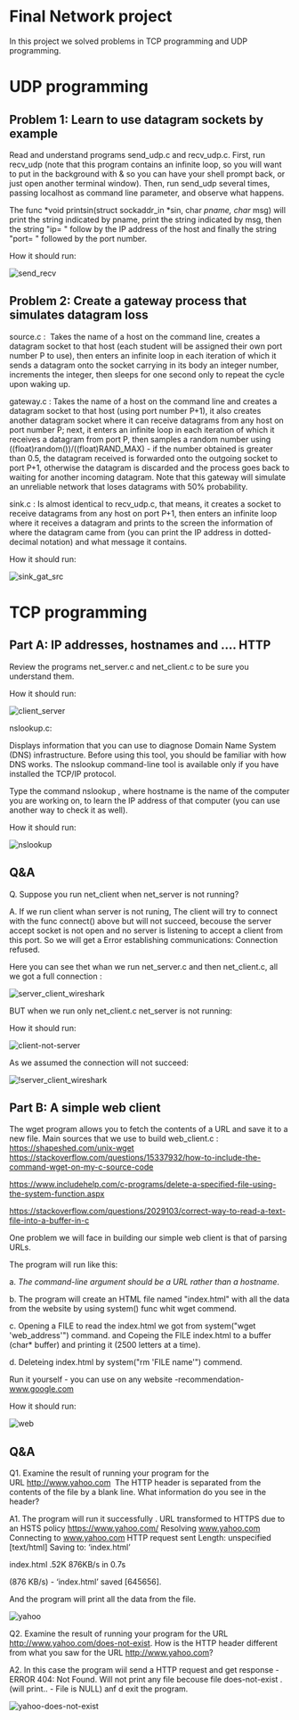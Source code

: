 # Final Network project

In this project we solved problems in TCP programming and UDP programming.





# UDP programming



## Problem 1: Learn to use datagram sockets by example

Read and understand programs send_udp.c and recv_udp.c.
First, run recv_udp (note that this program contains an infinite loop, so you will want to put in the background with & so you can have your shell prompt back, or just open another terminal window). 
Then, run send_udp several times, passing localhost as command line parameter, and observe what happens. 

The func *void printsin(struct sockaddr_in *sin, char *pname, char* msg)
will print the string indicated by pname, print the string indicated by msg,
then the string "ip= " follow by the IP address of the host and finally the string "port= " followed by the port number.

How it should run:



![send_recv](https://user-images.githubusercontent.com/106338500/184242075-c7acb078-7801-4ba4-a1f8-6d98b380b871.png)




## Problem 2: Create a gateway process that simulates datagram loss


source.c :  Takes the name of a host on the command line, creates a datagram socket to that host (each student will be assigned their own port number P to use), then enters an infinite loop in each iteration of which it sends a datagram onto the socket carrying in its body an integer number, increments the integer, then sleeps for one second only to repeat the cycle upon waking up.

gateway.c : Takes the name of a host on the command line and creates a datagram socket to that host (using port number P+1), it also creates another datagram socket where it can receive datagrams from any host on port number P; next, it enters an infinite loop in each iteration of which it receives a datagram from port P, then samples a random number using ((float)random())/((float)RAND_MAX) - if the number obtained is greater than 0.5, the datagram received is forwarded onto the outgoing socket to port P+1, otherwise the datagram is discarded and the process goes back to waiting for another incoming datagram. Note that this gateway will simulate an unreliable network that loses datagrams with 50% probability.

sink.c : Is almost identical to recv_udp.c, that means, it creates a socket to receive datagrams from any host on port P+1, then enters an infinite loop where it receives a datagram and prints to the screen the information of where the datagram came from (you can print the IP address in dotted-decimal notation) and what message it contains.


How it should run:



![sink_gat_src](https://user-images.githubusercontent.com/106338500/184242198-004c896e-8519-43c7-8c0c-3e7fcf3f46ea.png)





# TCP programming



## Part A: IP addresses, hostnames and .... HTTP 

Review the programs net_server.c and net_client.c to be sure you understand them.

How it should run:

![client_server](https://user-images.githubusercontent.com/106338500/184242282-244c5e2f-4648-47cb-b6a8-3c4277124b2a.png)


nslookup.c:

Displays information that you can use to diagnose Domain Name System (DNS) infrastructure. Before using this tool, you should be familiar with how DNS works. The nslookup command-line tool is available only if you have installed the TCP/IP protocol.

Type the command nslookup <hostname>, where hostname is the name of the computer you are working on, to learn the IP address of that computer (you can use another way to check it as well).

How it should run:



![nslookup](https://user-images.githubusercontent.com/106338500/184338931-6701ad16-dea2-4f3a-b0c3-551917dad5c1.png)




## Q&A 

Q.
  Suppose you run net_client when net_server is not running?

A.
  If we run client whan server is not runing,
  The client will try to connect with the func connect() above but will not succeed,
  becouse the server accept socket is not open and no server is listening to accept a client from this port.
  So we will get a Error establishing communications: Connection refused.
  

Here you can see thet whan we run net_server.c and then net_client.c, all we got a full connection :



![server_client_wireshark](https://user-images.githubusercontent.com/106338500/184340621-659c8902-ed82-4a4c-a78c-0f7daa0dc78a.png)



BUT when we run only net_client.c net_server is not running:

How it should run:



![client-not-server](https://user-images.githubusercontent.com/106338500/184340519-e560153a-102e-470e-b088-7a7197ec5014.png)



As we assumed the connection will not succeed:



![!server_client_wireshark](https://user-images.githubusercontent.com/106338500/184340888-b9c82d87-e766-409f-b55f-a2f180ce85f7.png)




## Part B: A simple web client

The wget program allows you to fetch the contents of a URL and save it to a new file.
Main sources that we use to build web_client.c :
  https://shapeshed.com/unix-wget
  https://stackoverflow.com/questions/15337932/how-to-include-the-command-wget-on-my-c-source-code
  
  https://www.includehelp.com/c-programs/delete-a-specified-file-using-the-system-function.aspx
 
  https://stackoverflow.com/questions/2029103/correct-way-to-read-a-text-file-into-a-buffer-in-c


One problem we will face in building our simple web client is that of parsing URLs.

The program will run like this:

a. *The command-line argument should be a URL rather than a hostname*.

b. The program will create an HTML file named "index.html" with all the data from the website
 by using system() func whit wget commend.

c. Opening a FILE to read the index.html we got from system("wget 'web_address'") command.
    and Copeing the FILE index.html to a buffer (char* buffer) and printing it (2500 letters at a time).

d. Deleteing index.html by system("rm 'FILE name'") commend.

Run it yourself - you can use on any website 
-recommendation- www.google.com

How it should run:



![web](https://user-images.githubusercontent.com/106338500/184242556-783c1056-a17b-4e8e-9c38-94ad4db9add9.png)




## Q&A

Q1. 
  Examine the result of running your program for the URL http://www.yahoo.com  The HTTP header is separated from the contents of the file by a blank line. 
  What information do you see in the header?

A1.
  The program will run it successfully .
  URL transformed to HTTPS due to an HSTS policy
  https://www.yahoo.com/
  Resolving www.yahoo.com
  Connecting to www.yahoo.com
  HTTP request sent
  Length: unspecified [text/html]
  Saving to: ‘index.html’

  index.html .52K   876KB/s    in 0.7s    

  (876 KB/s) - ‘index.html’ saved [645656].

  And the program will print all the data from the file.
  
  
![yahoo](https://user-images.githubusercontent.com/106338500/184326707-5ad88bf2-cc31-4ac6-8cc9-f6e9ca3782c9.png)



Q2.
  Examine the result of running your program for the URL http://www.yahoo.com/does-not-exist. How is the HTTP header different from what you saw 
  for the URL http://www.yahoo.com?

A2.
  In this case  the program wiil send a HTTP request and get response - ERROR 404: Not Found.
  Will not print any file becouse file does-not-exist . 
  (will print.. - File is NULL) anf d exit the program.


![yahoo-does-not-exist](https://user-images.githubusercontent.com/106338500/184326722-e5e92a18-a673-42d4-87b6-e9caa62428e5.png)


